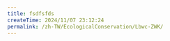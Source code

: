 ```yaml
---
title: fsdfsfds
createTime: 2024/11/07 23:12:24
permalink: /zh-TW/EcologicalConservation/Lbwc-ZWK/
---
```

